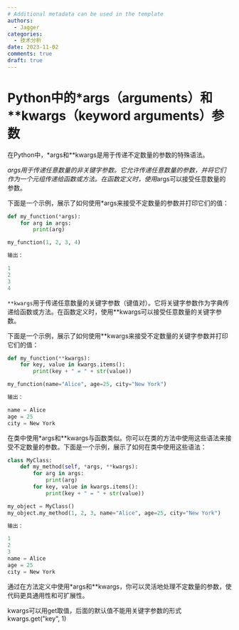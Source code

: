 ```yaml
---
# Additional metadata can be used in the template
authors: 
  - Jagger
categories:
  - 技术分析
date: 2023-11-02           
comments: true
draft: true
---
```

# Python中的*args（arguments）和**kwargs（keyword arguments）参数

<!-- more -->

在Python中，*args和**kwargs是用于传递不定数量的参数的特殊语法。

*args用于传递任意数量的非关键字参数。它允许传递任意数量的参数，并将它们作为一个元组传递给函数或方法。在函数定义时，使用*args可以接受任意数量的参数。

下面是一个示例，展示了如何使用*args来接受不定数量的参数并打印它们的值：

```python
def my_function(*args):
    for arg in args:
        print(arg)

my_function(1, 2, 3, 4)

输出：

1
2
3
4
```

`**kwargs`用于传递任意数量的关键字参数（键值对）。它将关键字参数作为字典传递给函数或方法。在函数定义时，使用**kwargs可以接受任意数量的关键字参数。

下面是一个示例，展示了如何使用**kwargs来接受不定数量的关键字参数并打印它们的值：

```python
def my_function(**kwargs):
    for key, value in kwargs.items():
        print(key + " = " + str(value))

my_function(name="Alice", age=25, city="New York")

输出：

name = Alice
age = 25
city = New York
```

在类中使用*args和**kwargs与函数类似。你可以在类的方法中使用这些语法来接受不定数量的参数。下面是一个示例，展示了如何在类中使用这些语法：

```python
class MyClass:
    def my_method(self, *args, **kwargs):
        for arg in args:
            print(arg)
        for key, value in kwargs.items():
            print(key + " = " + str(value))

my_object = MyClass()
my_object.my_method(1, 2, 3, name="Alice", age=25, city="New York")

输出：

1
2
3
name = Alice
age = 25
city = New York
```

通过在方法定义中使用*args和**kwargs，你可以灵活地处理不定数量的参数，使代码更具通用性和可扩展性。

kwargs可以用get取值，后面的默认值不能用关键字参数的形式
kwargs.get("key", 1)

